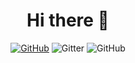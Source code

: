 <h1 align="center">Hi there 👋</h1>

<p align="center">
  <a href="https://github.com/ChiaraJS/ChiaraJS/blob/master/LICENSE"><img alt="GitHub" src="https://img.shields.io/github/license/ChiaraJS/ChiaraJS?color=blue&label=License&logo=github"></a>
  <img alt="Gitter" src="https://img.shields.io/gitter/room/ChiaraJS/ChiaraJS?color=orange&label=Chat&logo=gitter">
  <img alt="GitHub" src="https://img.shields.io/static/v1?color=blue&label=Donate&message=PayPal&logo=paypal">
</p>

<!--
  **ChiaraJS/ChiaraJS** is a ✨ _special_ ✨ repository because its `README.md` (this file) appears on your GitHub profile.

  Here are some ideas to get you started:
    - 🔭 I’m currently working on ...
    - 🌱 I’m currently learning ...
    - 👯 I’m looking to collaborate on ...
    - 🤔 I’m looking for help with ...
    - 💬 Ask me about ...
    - 📫 How to reach me: ...
    - 😄 Pronouns: ...
    - ⚡ Fun fact: ...
-->
